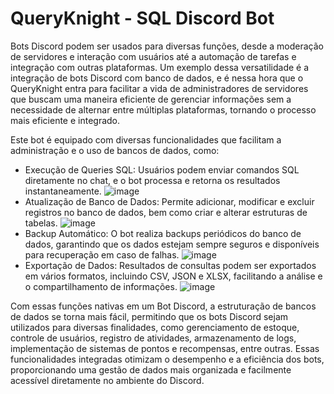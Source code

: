 # QueryKnight - SQL Discord Bot
Bots Discord podem ser usados para diversas funções, desde a moderação de servidores e interação com usuários até a automação de tarefas e integração com outras plataformas. Um exemplo dessa versatilidade é a integração de bots Discord com banco de dados, e é nessa hora que o QueryKnight entra para facilitar a vida de administradores de servidores que buscam uma maneira eficiente de gerenciar informações sem a necessidade de alternar entre múltiplas plataformas, tornando o processo mais eficiente e integrado. 

Este bot é equipado com diversas funcionalidades que facilitam a administração e o uso de bancos de dados, como:

- Execução de Queries SQL: Usuários podem enviar comandos SQL diretamente no chat, e o bot processa e retorna os resultados instantaneamente.
![image](https://github.com/Miguel-Marsico/QueryKnight-DiscordBot/assets/158609724/e9813fb9-2f0f-4968-8132-85fac4977f2d)
- Atualização de Banco de Dados: Permite adicionar, modificar e excluir registros no banco de dados, bem como criar e alterar estruturas de tabelas.
![image](https://github.com/Miguel-Marsico/QueryKnight-DiscordBot/assets/158609724/2cb0dbcc-5bd9-46af-834c-2994537e15bd)
- Backup Automático: O bot realiza backups periódicos do banco de dados, garantindo que os dados estejam sempre seguros e disponíveis para recuperação em caso de falhas.
![image](https://github.com/Miguel-Marsico/QueryKnight-DiscordBot/assets/158609724/88f311c8-291f-47c1-ab15-fe8d8d53f214)
- Exportação de Dados: Resultados de consultas podem ser exportados em vários formatos, incluindo CSV, JSON e XLSX, facilitando a análise e o compartilhamento de informações.
![image](https://github.com/Miguel-Marsico/QueryKnight-DiscordBot/assets/158609724/b9c4b370-7694-457f-863e-7501617a599f)

Com essas funções nativas em um Bot Discord, a estruturação de bancos de dados se torna mais fácil, permitindo que os bots Discord sejam utilizados para diversas finalidades, como gerenciamento de estoque, controle de usuários, registro de atividades, armazenamento de logs, implementação de sistemas de pontos e recompensas, entre outras. Essas funcionalidades integradas otimizam o desempenho e a eficiência dos bots, proporcionando uma gestão de dados mais organizada e facilmente acessível diretamente no ambiente do Discord.
